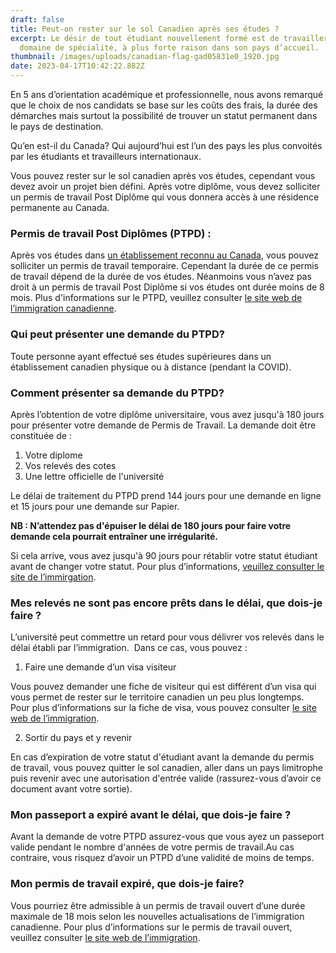 ```yaml
---
draft: false
title: Peut-on rester sur le sol Canadien après ses études ?
excerpt: Le désir de tout étudiant nouvellement formé est de travailler dans son
  domaine de spécialité, à plus forte raison dans son pays d’accueil.
thumbnail: /images/uploads/canadian-flag-gad05831e0_1920.jpg
date: 2023-04-17T10:42:22.882Z
---
```

En 5 ans d’orientation académique et professionnelle, nous avons remarqué que le choix de nos candidats se base sur les coûts des frais, la durée des démarches mais surtout la possibilité de trouver un statut permanent dans le pays de destination.

Qu’en est-il du Canada? Qui aujourd’hui est l’un des pays les plus convoités  par les étudiants et travailleurs internationaux.

Vous pouvez rester sur le sol canadien après vos études, cependant vous devez avoir un projet bien défini. Après votre diplôme, vous devez solliciter un permis de travail Post Diplôme qui vous donnera accès à une résidence permanente au Canada.

### **Permis de travail Post Diplômes (PTPD) :** 

Après vos études dans [un établissement reconnu au Canada](https://www.canada.ca/fr/immigration-refugies-citoyennete/services/etudier-canada/permis-etudes/preparer/liste-etablissements-enseignement-designes.html), vous pouvez solliciter un permis de travail temporaire. Cependant la durée de ce permis de travail dépend de la durée de vos études. Néanmoins vous n’avez pas droit à un permis de travail Post Diplôme si vos études ont durée moins de 8 mois. Plus d'informations sur le PTPD, veuillez consulter [le site web de l’immigration canadienne](https://www.canada.ca/fr/immigration-refugies-citoyennete/services/etudier-canada/travail/apres-obtention-diplome/au-sujet.html).

### **Qui peut présenter une demande du PTPD?**

Toute personne ayant effectué ses études supérieures dans un établissement canadien physique ou à distance (pendant la COVID).

### **Comment présenter sa demande du PTPD?**

Après l’obtention de votre diplôme universitaire, vous avez jusqu'à 180 jours pour présenter votre demande de Permis de Travail. La demande doit être constituée de : 

1. Votre diplome
2. Vos relevés des cotes
3. Une lettre officielle de l'université

Le délai de traitement du PTPD prend 144 jours pour une demande en ligne et 15 jours pour une demande sur Papier.

**NB : N’attendez pas d'épuiser le délai de 180 jours pour faire votre demande cela pourrait entraîner une irrégularité.**

Si cela arrive, vous avez jusqu'à 90 jours pour rétablir votre statut étudiant avant de changer votre statut. Pour plus d’informations, [veuillez consulter le site de l’immirgation](https://www.canada.ca/fr/immigration-refugies-citoyennete/services/etudier-canada/travail/apres-obtention-diplome/presenter-demande.html).

### Mes relevés ne sont pas encore prêts dans le délai, que dois-je faire ?

L’université peut commettre un retard pour vous délivrer vos relevés dans le délai établi par l’immigration.  Dans ce cas, vous pouvez : 

1. Faire une demande d’un visa visiteur 

Vous pouvez demander une fiche de visiteur qui est différent d’un visa qui vous permet de rester sur le territoire canadien un peu plus longtemps. Pour plus d’informations sur la fiche de visa, vous pouvez consulter [le site web de l’immigration](https://www.cic.gc.ca/francais/centre-aide/reponse.asp?qnum=1452&top=16).

2. Sortir du pays et y revenir 

En cas d’expiration de votre statut d'étudiant avant la demande du permis de travail, vous pouvez quitter le sol canadien, aller dans un pays limitrophe puis revenir avec une autorisation d'entrée valide (rassurez-vous d’avoir ce document avant votre sortie). 

### Mon passeport a expiré avant le délai, que dois-je faire ?

Avant la demande de votre PTPD assurez-vous que vous ayez un passeport valide pendant le nombre d'années de votre permis de travail.Au cas contraire, vous risquez d’avoir un PTPD d’une validité de moins de temps.

### Mon permis de travail expiré, que dois-je faire?

Vous pourriez être admissible à un permis de travail ouvert d’une durée maximale de 18 mois selon les nouvelles actualisations de l’immigration canadienne. Pour plus d’informations sur le permis de travail ouvert, veuillez consulter [le site web de l’immigration](https://www.canada.ca/fr/immigration-refugies-citoyennete/services/travailler-canada/permis/detenteur-permis-travail-postdiplome.html).